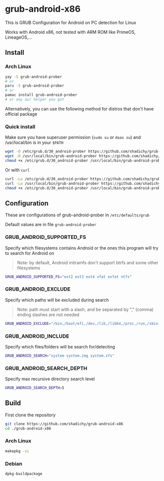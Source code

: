 # grub-android-x86

This is GRUB Configuration for Android on PC detection for Linux

Works with Android x86, not tested with ARM ROM like PrimeOS, LineageOS,...

## Install

### Arch Linux

```sh
yay -S grub-android-prober
# or
paru -S grub-android-prober
# or
pamac install grub-android-prober
# or any aur helper you got
```

Alternatively, you can use the following method for distros that don't have official package

### Quick install

Make sure you have superuser permission (`sudo su` or `doas su`) and /usr/local/bin is in your `$PATH`

```sh
wget -O /etc/grub.d/30_android-prober https://github.com/shadichy/grub-android-x86/raw/master/30_android-prober
wget -O /usr/local/bin/grub-android-prober https://github.com/shadichy/grub-android-x86/raw/master/grub-android-prober
chmod +x /etc/grub.d/30_android-prober /usr/local/bin/grub-android-prober
```

Or with `curl`

```sh
curl -Lo /etc/grub.d/30_android-prober https://github.com/shadichy/grub-android-x86/raw/master/30_android-prober
curl -Lo /usr/local/bin/grub-android-prober https://github.com/shadichy/grub-android-x86/raw/master/grub-android-prober
chmod +x /etc/grub.d/30_android-prober /usr/local/bin/grub-android-prober
```

## Configuration

These are configurations of grub-android-prober in `/etc/defaults/grub`

Default values are in file `grub-android-prober`

### GRUB_ANDROID_SUPPORTED_FS

Specify which filesystems contains Android or the ones this program will try to search for Android on
> Note: by default, Android initramfs don't support btrfs and some other filesystems

```sh
GRUB_ANDROID_SUPPORTED_FS="ext2 ext3 ext4 vfat exfat ntfs"
```

### GRUB_ANDROID_EXCLUDE

Specify which paths will be excluded during search
> Note: path must start with a slash, and be separated by ","  (comma) ending slashes are not needed

```sh
GRUB_ANDROID_EXCLUDE="/bin,/boot/efi,/dev,/lib,/lib64,/proc,/run,/sbin,/sys,/tmp"
```

### GRUB_ANDROID_INCLUDE

Specify which files/folders will be search for/detecting

```sh
GRUB_ANDROID_SEARCH="system system.img system.sfs"
```

### GRUB_ANDROID_SEARCH_DEPTH

Specify max recursive directory search level

```sh
GRUB_ANDROID_SEARCH_DEPTH=5
```

## Build

First clone the repository

```sh
git clone https://github.com/shadichy/grub-android-x86
cd ./grub-android-x86
```

### Arch Linux

```sh
makepkg -si
```

### Debian

```sh
dpkg-buildpackage
```
